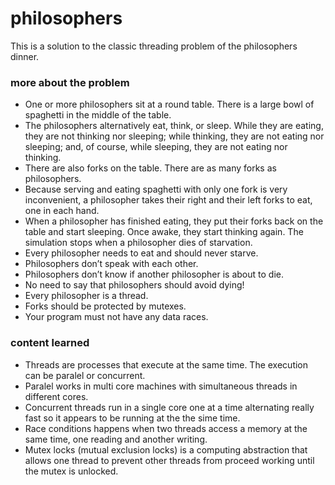 # philosophers

This is a solution to the classic threading problem of the philosophers dinner.

### more about the problem

* One or more philosophers sit at a round table.
There is a large bowl of spaghetti in the middle of the table.
* The philosophers alternatively eat, think, or sleep.
While they are eating, they are not thinking nor sleeping;
while thinking, they are not eating nor sleeping;
and, of course, while sleeping, they are not eating nor thinking.
* There are also forks on the table. There are as many forks as philosophers.
* Because serving and eating spaghetti with only one fork is very inconvenient, a
philosopher takes their right and their left forks to eat, one in each hand.
* When a philosopher has finished eating, they put their forks back on the table and
start sleeping. Once awake, they start thinking again. The simulation stops when
a philosopher dies of starvation.
* Every philosopher needs to eat and should never starve.
* Philosophers don’t speak with each other.
* Philosophers don’t know if another philosopher is about to die.
* No need to say that philosophers should avoid dying!
* Every philosopher is a thread.
* Forks should be protected by mutexes.
* Your program must not have any data races.

### content learned

* Threads are processes that execute at the same time. The execution can be paralel or concurrent.
* Paralel works in multi core machines with simultaneous threads in different cores.
* Concurrent threads run in a single core one at a time alternating really fast so it appears to be running at the the sime time.
* Race conditions happens when two threads access a memory at the same time, one reading and another writing.
* Mutex locks (mutual exclusion locks) is a computing abstraction that allows one thread to prevent other threads from proceed working until the mutex is unlocked.

